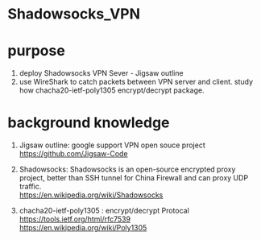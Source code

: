 # Shadowsocks_VPN

# purpose

1. deploy Shadowsocks VPN Sever - Jigsaw outline
2. use WireShark to catch packets between VPN server and client. study how chacha20-ietf-poly1305 encrypt/decrypt package.


# background knowledge 

1. Jigsaw outline:  google support VPN open souce project   
https://github.com/Jigsaw-Code

2. Shadowsocks: Shadowsocks is an open-source encrypted proxy project,  better than SSH tunnel for China Firewall and can proxy UDP traffic.   
https://en.wikipedia.org/wiki/Shadowsocks

3.  chacha20-ietf-poly1305 : encrypt/decrypt Protocal
https://tools.ietf.org/html/rfc7539  
https://en.wikipedia.org/wiki/Poly1305


